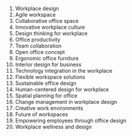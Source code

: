 1. Workplace design
2. Agile workspace
3. Collaborative office space
4. Innovative workplace culture
5. Design thinking for workplace
6. Office productivity
7. Team collaboration
8. Open office concept
9. Ergonomic office furniture
10. Interior design for business
11. Technology integration in the workplace
12. Flexible workspace solutions
13. Sustainable office design
14. Human-centered design for workplace
15. Spatial planning for office
16. Change management in workplace design
17. Creative work environments
18. Future of workspaces
19. Empowering employees through office design
20. Workplace wellness and design
